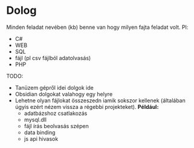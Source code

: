# Dolog
Minden feladat nevében (kb) benne van hogy milyen fajta feladat volt. 
Pl:
- C#
- WEB
- SQL
- fájl (pl csv fájlból adatolvasás)
- PHP

TODO:
- Tanüzem gépről idei dolgok ide
- Obsidian dolgokat valahogy egy helyre
- Lehetne olyan fájlokat összeszedn iamik sokszor kellenek (általában úgyis ezért nézem vissza a régebbi projekteket). **Például:**
    - adatbázshoz csatlakozás
    - mysql.dll
    - fájl írás beolvasás szépen
    - data binding
    - js api hivasok
